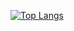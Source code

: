 <!-- ### Hi there 👋 -->
[![Top Langs](https://github-readme-stats.vercel.app/api/top-langs/?username=binaryhexa&layout=compact&theme=tokyonight&langs_count=8&show_owner)](https://github.com/binaryhexa/github-readme-stats_theme=tokyonight)

<!-- [![binaryhexa's GitHub stats](https://github-readme-stats.vercel.app/api?username=binaryhexa)](https://github.com/binaryhexa/github-readme-stats) -->

<!--
**binaryhexa/binaryhexa** is a ✨ _special_ ✨ repository because its `README.md` (this file) appears on your GitHub profile.

Here are some ideas to get you started:

- 🔭 I’m currently working on ...
- 🌱 I’m currently learning ...
- 👯 I’m looking to collaborate on ...
- 🤔 I’m looking for help with ...
- 💬 Ask me about ...
- 📫 How to reach me: ...
- 😄 Pronouns: ...
- ⚡ Fun fact: ...
-->
